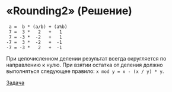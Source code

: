 # «Rounding2» (Решение)

```
 a =  b * (a/b) + (a%b)
 7 =  3 *   2   +   1
 7 = -3 *  -2   +   1
-7 =  3 *  -2   +  -1
-7 = -3 *   2   +  -1
```

При целочисленном делении результат всегда округляется по направлению к нулю.
При взятии остатка от деления должно выполняться следующее правило: `x mod y = x - (x / y) * y`.

[Задача](./Rounding2-Q.md)